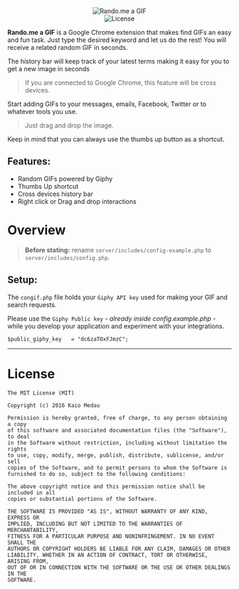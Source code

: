 <p align="center">
   <img src="//raw.githubusercontent.com/kaiomedau/rando-me/dev/layout/Chrome-Store/store_rando_tile_440.png" alt="Rando.me a GIF" /><br/>
   <img alt="License" src="https://img.shields.io/badge/license-MIT-blue.svg" />
</p>

**Rando.me a GIF** is a Google Chrome extension that makes find GIFs an easy and fun task. Just type the desired keyword and let us do the rest! You will receive a related random GIF in seconds.

The history bar will keep track of your latest terms making it easy for you to get a new image in seconds
> If you are connected to Google Chrome, this feature will be cross devices.

Start adding GIFs to your messages, emails, Facebook, Twitter or to whatever tools you use.
> Just drag and drop the image.

Keep in mind that you can always use the thumbs up button as a shortcut.

## Features:
- Random GIFs powered by Giphy
- Thumbs Up shortcut
- Cross devices history bar
- Right click or Drag and drop interactions

# Overview
> **Before stating:** rename `server/includes/config-example.php` to `server/includes/config.php`.

## Setup:
The `congif.php` file holds your `Giphy API key` used for making your GIF and search requests.

Please use the `Giphy Public key` - *already inside config.example.php* - while you develop your application and experiment with your integrations.

```$public_giphy_key   = "dc6zaTOxFJmzC";```


----

# License

```
The MIT License (MIT)

Copyright (c) 2016 Kaio Medau

Permission is hereby granted, free of charge, to any person obtaining a copy
of this software and associated documentation files (the "Software"), to deal
in the Software without restriction, including without limitation the rights
to use, copy, modify, merge, publish, distribute, sublicense, and/or sell
copies of the Software, and to permit persons to whom the Software is
furnished to do so, subject to the following conditions:

The above copyright notice and this permission notice shall be included in all
copies or substantial portions of the Software.

THE SOFTWARE IS PROVIDED "AS IS", WITHOUT WARRANTY OF ANY KIND, EXPRESS OR
IMPLIED, INCLUDING BUT NOT LIMITED TO THE WARRANTIES OF MERCHANTABILITY,
FITNESS FOR A PARTICULAR PURPOSE AND NONINFRINGEMENT. IN NO EVENT SHALL THE
AUTHORS OR COPYRIGHT HOLDERS BE LIABLE FOR ANY CLAIM, DAMAGES OR OTHER
LIABILITY, WHETHER IN AN ACTION OF CONTRACT, TORT OR OTHERWISE, ARISING FROM,
OUT OF OR IN CONNECTION WITH THE SOFTWARE OR THE USE OR OTHER DEALINGS IN THE
SOFTWARE.
```
